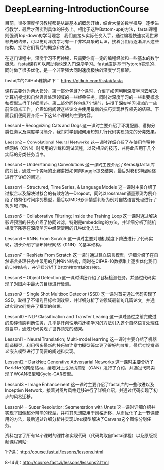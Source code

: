# DeepLearning-IntroductionCourse
目前，很多深度学习教程都是从最基本的概念开始，结合大量的数学推导，逐步进行教学，最后才落实到具体的任务上。相比于这种Bottom-up的方法，fastai课程则强调Top-down的学习理念，我们直接从实际任务入手，通过编程快速实现世界领先的结果，可以先对深度学习有一个非常具象的认识，接着我们再逐渐深入这些结构，探寻它们背后的概念和方法。

在这门课程中，深度学习不再神秘，只需要你有一定的编程经验和一些基本的数学概念，fastai课程可以帮助你快速入门深度学习。fastai库是基于Pytorch实现的，同时做了很多优化，是一个非常强大同时速度极快的深度学习框架。

fastai库的GitHub链接如下：
https://github.com/fastai/fastai

课程主要分为两大部分，第一部分包含7个课时，介绍了如何利用深度学习去解决计算机视觉和自然语言处理领域的一些经典任务，同时对深度学习的一些重要概念和模型进行了详细阐述。第二部分同样包含7个课时，讲授了深度学习领域的一些前沿热点工作，介绍如何阅读这些论文并使用最新的技巧实现世界领先的结果。下面我们便简要介绍一下这14个课时的主要内容。

Lesson1 – Recognizing Cats and Dogs
这一课时主要介绍了环境配置、猫狗分类任务以及深度学习简介，我们将学到如何用短短几行代码实现领先的分类效果。

Lesson2 – Convolutional Neural Networks
这一课时详细介绍了在使用卷积神经网络（CNN）时常用的训练和测试流程，以及相应的技巧，并将此应用于几个实际的分类任务当中。

Lesson3 – Understanding Convolutions
这一课时主要介绍了Keras与fastai库的对比，通过一个实际的比赛讲授如何向Kaggle提交结果，最后对卷积神经网络进行了详细的阐述。

Lesson4 – Structured, Time Series, & Language Models
这一课时主要介绍了过拟合以及解决过拟合的有效方法—Dropout，同时以rossmann销量预测为例介绍了结构化时间序列模型，最后以IMDB影评情感判断为例对自然语言处理进行了初步地讲解。

Lesson5 – Collaborative Filtering; Inside the Training Loop
这一课时通过解决影评预测的任务介绍了协同过滤，特别是embedding的方法，并详细分析了随机梯度下降等在深度学习中经常使用的几种优化方法。

Lesson6 – RNNs From Scratch
这一课时主要对随机梯度下降法进行了代码实现，初步介绍了循环神经网络（RNN）的基本结构。

Lesson7 – ResNets From Scratch
这一课时通过建立语言模型，详细介绍了在自然语言处理任务中常用的几种RNN结构，同时在CIFAR-10数据集上逐步优化我们的CNN结构，并详细分析了BatchNrom和ResNet。

Lesson8 – Object Detection
这一课时详细介绍了目标检测任务，并通过代码实现了对图片中最大的目标进行检测。

Lesson9 – Single Shot Multibox Detector (SSD)
这一课时首先通过代码实现了SSD，取得了不错的目标检测效果，并详细分析了该领域最新的几篇论文，并通过实现它们提升了模型的效果。

Lesson10 – NLP Classification and Transfer Learing
这一课时通过之前完成过的影评情感判断任务，几乎是开创性地将迁移学习的方法引入这个自然语言处理任务当中，通过代码实现了世界领先的结果。

Lesson11 – Neural Translation; Multi-model learning
这一课时主要介绍了机器翻译模型，利用很多最新的技巧如注意力模型等实现了很好的效果，最后对视觉语义嵌入模型进行了简要的阐述和实现。

Lesson12 – DarkNet; Generative Adversarial Networks
这一课时主要分析了DarkNet的网络结构，接着对生成对抗网络（GAN）进行了介绍，并通过代码实现了WGAN模型和Cycle-GAN模型。

Lesson13 – Image Enhancement
这一课时主要介绍了fastai库的一些改进以及Inception Network，接着对图片风格迁移进行了详细介绍，并通过代码实现了初步的风格迁移。

Lesson14 – Super Resolution; Segmentation with Unets
这一课时详细介绍并实现了图像超分辨率的模型，并将其思想应用于风格迁移，从而优化了上一节课使用的方法，最后通过详细分析并实现Unet模型解决了Carvana这个图像分割任务。

资料包含了所有14个课时的课件和实现代码（代码均取自fastai课程）以及原版视频课程网站:

1-7课：http://course.fast.ai/lessons/lessons.html

8-14课：http://course.fast.ai/lessons/lessons2.html